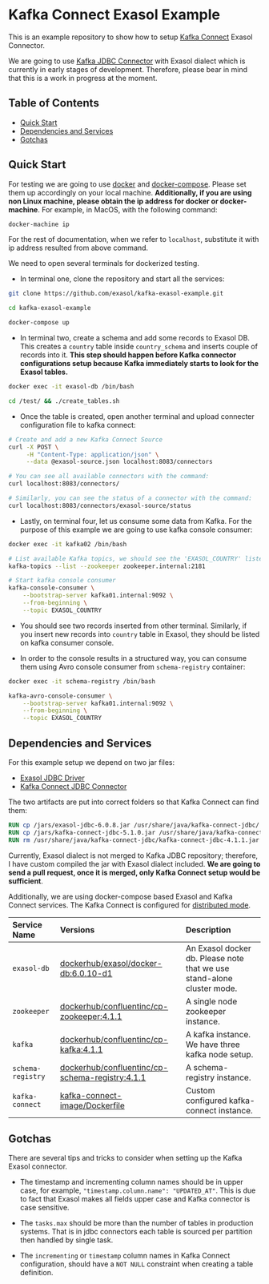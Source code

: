 # Kafka Connect Exasol Example

This is an example repository to show how to setup [Kafka
Connect][kafka-connect] Exasol Connector.

We are going to use [Kafka JDBC Connector][kafka-jdbc] with Exasol dialect which
is currently in early stages of development. Therefore, please bear in mind that
this is a work in progress at the moment.

## Table of Contents

* [Quick Start](#quick-start)
* [Dependencies and Services](#dependencies-and-services)
* [Gotchas](#gotchas)

## Quick Start

For testing we are going to use [docker][docker] and
[docker-compose][docker-compose]. Please set them up accordingly on your local
machine. **Additionally, if you are using non Linux machine, please obtain the
ip address for docker or docker-machine**. For example, in MacOS, with the
following command:

```bash
docker-machine ip
```

For the rest of documentation, when we refer to `localhost`, substitute it with
ip address resulted from above command.

We need to open several terminals for dockerized testing.

* In terminal one, clone the repository and start all the services:

```bash
git clone https://github.com/exasol/kafka-exasol-example.git

cd kafka-exasol-example

docker-compose up
```

* In terminal two, create a schema and add some records to Exasol DB.  This
  creates a `country` table inside `country_schema` and inserts couple of
  records into it. **This step should happen before Kafka connector
  configurations setup because Kafka immediately starts to look for the Exasol
  tables.**

```bash
docker exec -it exasol-db /bin/bash

cd /test/ && ./create_tables.sh
```

* Once the table is created, open another terminal and upload connecter
  configuration file to kafka connect:

```bash
# Create and add a new Kafka Connect Source
curl -X POST \
     -H "Content-Type: application/json" \
     --data @exasol-source.json localhost:8083/connectors

# You can see all available connectors with the command:
curl localhost:8083/connectors/

# Similarly, you can see the status of a connector with the command:
curl localhost:8083/connectors/exasol-source/status
```

* Lastly, on terminal four, let us consume some data from Kafka. For the purpose
  of this example we are going to use kafka console consumer:

```bash
docker exec -it kafka02 /bin/bash

# List available Kafka topics, we should see the 'EXASOL_COUNTRY' listed.
kafka-topics --list --zookeeper zookeeper.internal:2181

# Start kafka console consumer
kafka-console-consumer \
    --bootstrap-server kafka01.internal:9092 \
    --from-beginning \
    --topic EXASOL_COUNTRY
```

* You should see two records inserted from other terminal. Similarly, if you
  insert new records into `country` table in Exasol, they should be listed on
  kafka consumer console.

* In order to the console results in a structured way, you can consume them
  using Avro console consumer from `schema-registry` container:

```bash
docker exec -it schema-registry /bin/bash

kafka-avro-console-consumer \
    --bootstrap-server kafka01.internal:9092 \
    --from-beginning \
    --topic EXASOL_COUNTRY
```

## Dependencies and Services

For this example setup we depend on two jar files:

* [Exasol JDBC Driver][exa-jdbc-driver]
* [Kafka Connect JDBC Connector][kafka-connect-jdbc]

The two artifacts are put into correct folders so that Kafka Connect can find
them:

```dockerfile
RUN cp /jars/exasol-jdbc-6.0.8.jar /usr/share/java/kafka-connect-jdbc/
RUN cp /jars/kafka-connect-jdbc-5.1.0.jar /usr/share/java/kafka-connect-jdbc/
RUN rm /usr/share/java/kafka-connect-jdbc/kafka-connect-jdbc-4.1.1.jar
```

Currently, Exasol dialect is not merged to Kafka JDBC repository; therefore, I
have custom compiled the jar with Exasol dialect included. **We are going to
send a pull request, once it is merged, only Kafka Connect setup would be
sufficient**.

Additionally, we are using docker-compose based Exasol and Kafka Connect
services. The Kafka Connect is configured for [distributed
mode][kafka-dist-mode].

| Service Name | Versions | Description |
| :---         | :---     | :---        |
| `exasol-db` | [dockerhub/exasol/docker-db:6.0.10-d1][dh-exadb] | An Exasol docker db. Please note that we use stand-alone cluster mode. |
| `zookeeper` | [dockerhub/confluentinc/cp-zookeeper:4.1.1][dh-cpzk] | A single node zookeeper instance. |
| `kafka` | [dockerhub/confluentinc/cp-kafka:4.1.1][dh-cpkf] | A kafka instance. We have three kafka node setup. |
| `schema-registry` | [dockerhub/confluentinc/cp-schema-registry:4.1.1][dh-cpsr] | A schema-registry instance. |
| `kafka-connect` | [kafka-connect-image/Dockerfile](kafka-connect-image/Dockerfile) | Custom configured kafka-connect instance. |

## Gotchas

There are several tips and tricks to consider when setting up the Kafka Exasol
connector.

* The timestamp and incrementing column names should be in upper case, for
  example, `"timestamp.column.name": "UPDATED_AT"`. This is due to fact that
  Exasol makes all fields upper case and Kafka connector is case sensitive.

* The `tasks.max` should be more than the number of tables in production
  systems. That is in jdbc connectors each table is sourced per partition then
  handled by single task.

* The `incrementing` or `timestamp` column names in Kafka Connect configuration,
  should have a `NOT NULL` constraint when creating a table definition.

[kafka-jdbc]: https://github.com/confluentinc/kafka-connect-jdbc
[kafka-connect]: http://kafka.apache.org/documentation.html#connect
[kafka-dist-mode]: https://docs.confluent.io/current/connect/userguide.html#distributed-mode
[docker]: https://www.docker.com/
[docker-compose]: https://docs.docker.com/compose/
[dh-exadb]: https://hub.docker.com/r/exasol/docker-db/
[dh-cpzk]: https://hub.docker.com/r/confluentinc/cp-zookeeper/
[dh-cpkf]: https://hub.docker.com/r/confluentinc/cp-kafka/
[dh-cpsr]: https://hub.docker.com/r/confluentinc/cp-schema-registry/
[kafka-connect-jdbc]: https://github.com/confluentinc/kafka-connect-jdbc
[exa-jdbc-driver]: https://maven.exasol.com/artifactory/webapp/#/artifacts/browse/tree/General/exasol-releases/com/exasol/exasol-jdbc/6.0.8/exasol-jdbc-6.0.8.jar
